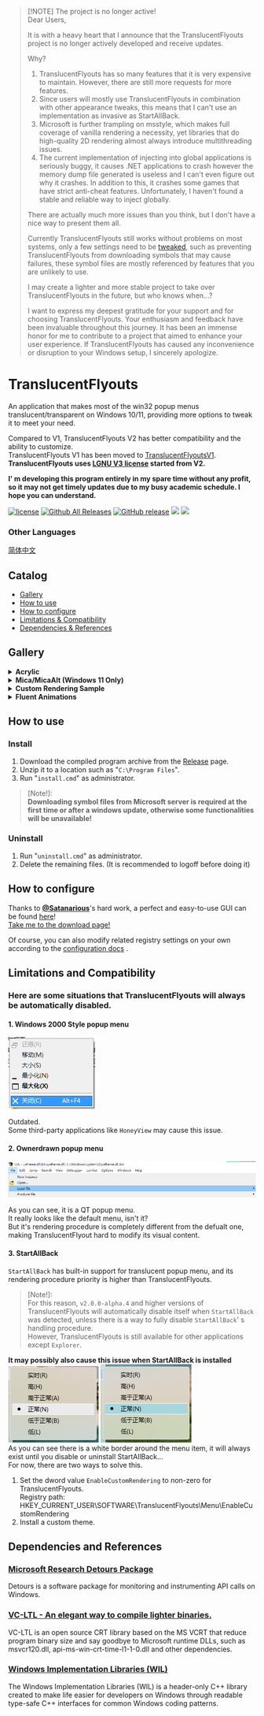 > [!NOTE] The project is no longer active!   
> Dear Users,
> 
> It is with a heavy heart that I announce that the TranslucentFlyouts project is no longer actively developed and receive updates.   
> 
> Why?   
> 
> 1. TranslucentFlyouts has so many features that it is very expensive to maintain. However, there are still more requests for more features.
> 2. Since users will mostly use TranslucentFlyouts in combination with other appearance tweaks, this means that I can't use an implementation as invasive as StartAllBack.
> 3. Microsoft is further trampling on msstyle, which makes full coverage of vanilla rendering a necessity, yet libraries that do high-quality 2D rendering almost always introduce multithreading issues.
> 4. The current implementation of injecting into global applications is seriously buggy, it causes .NET applications to crash however the memory dump file generated is useless and I can't even figure out why it crashes. In addition to this, it crashes some games that have strict anti-cheat features. Unfortunately, I haven't found a stable and reliable way to inject globally.  
> 
> There are actually much more issues than you think, but I don't have a nice way to present them all.   
>   
> Currently TranslucentFlyouts still works without problems on most systems, only a few settings need to be [tweaked](https://github.com/ALTaleX531/TranslucentFlyouts/files/14159185/disable_internet_connection.zip), such as preventing TranslucentFlyouts from downloading symbols that may cause failures, these symbol files are mostly referenced by features that you are unlikely to use.   
> 
> I may create a lighter and more stable project to take over TranslucentFlyouts in the future, but who knows when...?
>  
> I want to express my deepest gratitude for your support and for choosing TranslucentFlyouts. Your enthusiasm and feedback have been invaluable throughout this journey. It has been an immense honor for me to contribute to a project that aimed to enhance your user experience. If TranslucentFlyouts has caused any inconvenience or disruption to your Windows setup, I sincerely apologize.
# TranslucentFlyouts
An application that makes most of the win32 popup menus translucent/transparent on Windows 10/11, providing more options to tweak it to meet your need.

Compared to V1, TranslucentFlyouts V2 has better compatibility and the ability to customize.   
TranslucentFlyouts V1 has been moved to [TranslucentFlyoutsV1](https://github.com/ALTaleX531/TranslucentFlyoutsV1).   
**TranslucentFlyouts uses [LGNU V3 license](./COPYING.LESSER) started from V2.** 

**I' m developing this program entirely in my spare time without any profit, so it may not get timely updates due to my busy academic schedule. I hope you can understand.**

[![license](https://img.shields.io/github/license/ALTaleX531/TranslucentFlyouts.svg)](https://www.gnu.org/licenses/lgpl-3.0.en.html)
[![Github All Releases](https://img.shields.io/github/downloads/ALTaleX531/TranslucentFlyouts/total.svg)](https://github.com/ALTaleX531/TranslucentFlyouts/releases)
[![GitHub release](https://img.shields.io/github/release/ALTaleX531/TranslucentFlyouts.svg)](https://github.com/ALTaleX531/TranslucentFlyouts/releases/latest)
<img src="https://img.shields.io/badge/language-c++-F34B7D.svg"/>
<img src="https://img.shields.io/github/last-commit/ALTaleX531/TranslucentFlyouts.svg"/>  

###  Other Languages
[简体中文](./ReadMe/zh-cn.md)  
## Catalog
- [Gallery](#gallery)
- [How to use](#how-to-use)
- [How to configure](#how-to-configure)
- [Limitations & Compatibility](#limitations-and-compatibility)
- [Dependencies & References](#dependencies-and-references)
## Gallery

<details><summary><b>Acrylic</b></summary>

Windows 10   
![Windows10 Light Mode](./Images/Acrylic/LightMode_Windows10.png)
![Windows10 Dark Mode](./Images/Acrylic/DarkMode_Windows10.png)

Windows 11  
![Windows11 Light Mode](./Images/Acrylic/LightMode_Windows11.png)
![Windows11 Dark Mode](./Images/Acrylic/DarkMode_Windows11.png)
</details>

<details><summary><b>Mica/MicaAlt (Windows 11 Only)</b></summary>

> ![MicaAlt](./Images/Mica/DarkMode_Windows11(MicaAlt).png)
</details>

<details><summary><b>Custom Rendering Sample</b></summary>

![Sample 1](./Images/CustomRendering/LightMode_Sample1.png)
![Sample 2](./Images/CustomRendering/LightMode_Sample2.png)
</details>

<details><summary><b>Fluent Animations</b></summary>

![Sample 1](./Images/FluentAnimations/Sample1.gif)   

![Sample 2](./Images/FluentAnimations/Sample2.gif)   

</details>

## How to use

### Install
1. Download the compiled program archive from the [Release](https://github.com/ALTaleX531/TranslucentFlyouts/releases/latest) page.
2. Unzip it to a location such as "`C:\Program Files`".
3. Run "`install.cmd`" as administrator.

> [Note!]:   
> **Downloading symbol files from Microsoft server is required at the first time or after a windows update, otherwise some functionalities will be unavailable!**  

### Uninstall
1. Run "`uninstall.cmd`" as administrator.
2. Delete the remaining files. (It is recommended to logoff before doing it)

## How to configure
Thanks to **[@Satanarious](https://github.com/Satanarious/)**'s hard work, a perfect and easy-to-use GUI can be found [here](https://github.com/Satanarious/TransparentFlyoutsConfig)!  
[Take me to the download page!](https://github.com/Satanarious/TransparentFlyoutsConfig/releases/latest)   

Of course, you can also modify related registry settings on your own according to the [configuration docs](./Config/en-us/CONFIG.md) .

## Limitations and Compatibility
### Here are some situations that TranslucentFlyouts will always be automatically disabled.
#### 1. Windows 2000 Style popup menu  
![Windows2000](./Images/Unsupported/Windows2000.png)

Outdated.   
Some third-party applications like `HoneyView` may cause this issue.
#### 2. Ownerdrawn popup menu
![Ownerdrawn](./Images/Unsupported/Ownerdrawn.png)

As you can see, it is a QT popup menu.  
It really looks like the default menu, isn't it?  
But it's rendering procedure is completely different from the defualt one, making TranslucentFlyout hard to modify its visual content.  
#### **3. StartAllBack**
`StartAllBack` has built-in support for translucent popup menu, and its rendering procedure priority is higher than TranslucentFlyouts.  
> [Note!]:  
> For this reason, `v2.0.0-alpha.4` and higher versions of TranslucentFlyouts will automatically disable itself when `StartAllBack` was detected, unless there is a way to fully disable `StartAllBack`' s handling procedure.  
> However, TranslucentFlyouts is still available for other applications except `Explorer`.

**It may possibly also cause this issue when StartAllBack is installed**  
![StartAllBack_MenuItemWithFlaws](./Images/StartAllBack/MenuItemWithFlaws.png)
![StartAllBack_MenuItemColoredWithFlaws](./Images/StartAllBack/MenuItemColoredWithFlaws.png)   
As you can see there is a white border around the menu item, it will always exist until you disable or uninstall StartAllBack...  
For now, there are two ways to solve this.   
1. Set the dword value `EnableCustomRendering` to non-zero for TranslucentFlyouts.   
Registry path: HKEY_CURRENT_USER\SOFTWARE\TranslucentFlyouts\Menu\EnableCustomRendering
2. Install a custom theme.

## Dependencies and References
### [Microsoft Research Detours Package](https://github.com/microsoft/Detours)  
Detours is a software package for monitoring and instrumenting API calls on Windows.  
### [VC-LTL - An elegant way to compile lighter binaries.](https://github.com/Chuyu-Team/VC-LTL5)  
VC-LTL is an open source CRT library based on the MS VCRT that reduce program binary size and say goodbye to Microsoft runtime DLLs, such as msvcr120.dll, api-ms-win-crt-time-l1-1-0.dll and other dependencies.  
### [Windows Implementation Libraries (WIL)](https://github.com/Microsoft/wil)  
The Windows Implementation Libraries (WIL) is a header-only C++ library created to make life easier for developers on Windows through readable type-safe C++ interfaces for common Windows coding patterns.  
